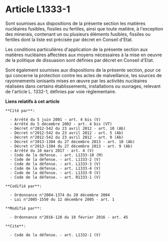# Article L1333-1

Sont soumises aux dispositions de la présente section les matières nucléaires fusibles, fissiles ou fertiles, ainsi que toute
matière, à l'exception des minerais, contenant un ou plusieurs éléments fusibles, fissiles ou fertiles dont la liste est
précisée par décret en Conseil d'Etat. 

Les conditions particulières d'application de la présente section aux matières nucléaires affectées aux moyens nécessaires à
la mise en oeuvre de la politique de dissuasion sont définies par décret en Conseil d'Etat. 

Sont également soumises aux dispositions de la présente section, pour ce qui concerne la protection contre les actes de
malveillance, les sources de rayonnements ionisants mises en œuvre par les activités nucléaires réalisées dans certains
établissements, installations ou ouvrages, relevant de l'article L. 1332-1, définies par voie réglementaire.

**Liens relatifs à cet article**

	**Cité par**:

	  - Arrêté du 5 juin 2001 - art. 4 bis (V)
	  - Arrêté du 5 décembre 2002 - art. 4 bis (VT)
	  - Décret n°2012-542 du 23 avril 2012 - art. 10 (Ab)
	  - Décret n°2012-542 du 23 avril 2012 - art. 5 (Ab)
	  - Décret n°2012-542 du 23 avril 2012 - art. 9 (Ab)
	  - Décret n°2013-1304 du 27 décembre 2013 - art. 10 (Ab)
	  - Décret n°2013-1304 du 27 décembre 2013 - art. 9 (Ab)
	  - Arrêté du 10 mars 2017 - art. 4 (V)
	  - Code de la défense. - art. L1333-10 (M)
	  - Code de la défense. - art. L1333-2 (V)
	  - Code de la défense. - art. L1333-3 (V)
	  - Code de la défense. - art. L1333-4 (V)
	  - Code de la défense. - art. L1333-9 (V)
	  - Code de la défense. - art. R1333-1 (V)

	**Codifié par**:

	  - Ordonnance n°2004-1374 du 20 décembre 2004
	  - Loi n°2005-1550 du 12 décembre 2005 - art. 1

	**Modifié par**:

	  - Ordonnance n°2016-128 du 10 février 2016 - art. 45

	**Cite**:

	  - Code de la défense. - art. L1332-1 (V)
